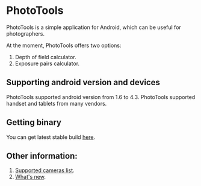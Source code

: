 PhotoTools
==========
PhotoTools is a simple application for Android, which can be useful for photographers.

At the moment, PhotoTools offers two options:

1. Depth of field calculator.
2. Exposure pairs calculator.

Supporting android version and devices
----------
PhotoTools supported android version from 1.6 to 4.3.
PhotoTools supported handset and tablets from many vendors.

Getting binary
----------
You can get latest stable build [here](https://play.google.com/store/apps/details?id=ru.neverdark.phototools).

Other information:
----------
1. [Supported cameras list](https://github.com/yankovskiy/PhotoTools/wiki/Supported-cameras).
2. [What's new](https://github.com/yankovskiy/PhotoTools/wiki/What%27s-new).
